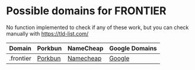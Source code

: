# Possible domains for FRONTIER

No function implemented to check if any of these work, but you can check manually with https://tld-list.com/

| Domain | Porkbun | NameCheap | Google Domains |
|---|---|---|---|
| .frontier | [Porkbun](https://porkbun.com/checkout/search?prb=e814663da1&tlds=&idnLanguage=&search=search&q=.frontier) | [Namecheap](https://www.namecheap.com/domains/registration/results/?domain=.frontier) | [Google](https://domains.google.com/registrar/search?searchTerm=.frontier) |
